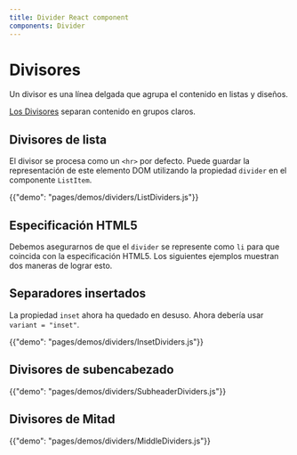 ```yaml
---
title: Divider React component
components: Divider
---
```

# Divisores

<p class="description">Un divisor es una línea delgada que agrupa el contenido en listas y diseños.</p>

[Los Divisores](https://material.io/design/components/dividers.html) separan contenido en grupos claros.

## Divisores de lista

El divisor se procesa como un `<hr>` por defecto. Puede guardar la representación de este elemento DOM utilizando la propiedad `divider` en el componente `ListItem`.

{{"demo": "pages/demos/dividers/ListDividers.js"}}

## Especificación HTML5

Debemos asegurarnos de que el `divider` se represente como `li` para que coincida con la especificación HTML5. Los siguientes ejemplos muestran dos maneras de lograr esto.

## Separadores insertados

La propiedad `inset` ahora ha quedado en desuso. Ahora debería usar `variant = "inset"`.

{{"demo": "pages/demos/dividers/InsetDividers.js"}}

## Divisores de subencabezado

{{"demo": "pages/demos/dividers/SubheaderDividers.js"}}

## Divisores de Mitad

{{"demo": "pages/demos/dividers/MiddleDividers.js"}}